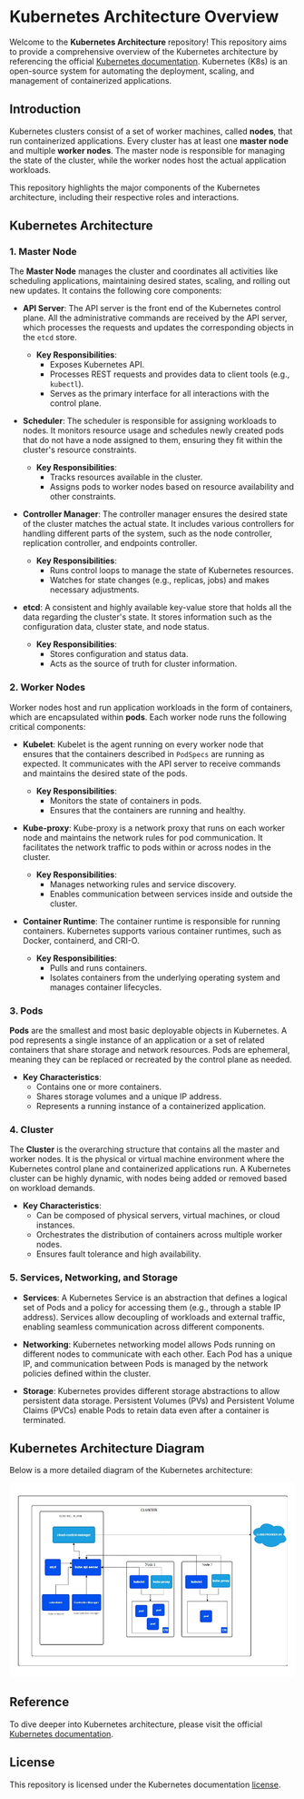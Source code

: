 # Kubernetes Architecture Overview

Welcome to the **Kubernetes Architecture** repository! This repository aims to provide a comprehensive overview of the Kubernetes architecture by referencing the official [Kubernetes documentation](https://kubernetes.io/docs/concepts/architecture/). Kubernetes (K8s) is an open-source system for automating the deployment, scaling, and management of containerized applications.

## Introduction

Kubernetes clusters consist of a set of worker machines, called **nodes**, that run containerized applications. Every cluster has at least one **master node** and multiple **worker nodes**. The master node is responsible for managing the state of the cluster, while the worker nodes host the actual application workloads.

This repository highlights the major components of the Kubernetes architecture, including their respective roles and interactions.

## Kubernetes Architecture

### 1. Master Node

The **Master Node** manages the cluster and coordinates all activities like scheduling applications, maintaining desired states, scaling, and rolling out new updates. It contains the following core components:

- **API Server**: The API server is the front end of the Kubernetes control plane. All the administrative commands are received by the API server, which processes the requests and updates the corresponding objects in the `etcd` store.

  - **Key Responsibilities**:
    - Exposes Kubernetes API.
    - Processes REST requests and provides data to client tools (e.g., `kubectl`).
    - Serves as the primary interface for all interactions with the control plane.

- **Scheduler**: The scheduler is responsible for assigning workloads to nodes. It monitors resource usage and schedules newly created pods that do not have a node assigned to them, ensuring they fit within the cluster's resource constraints.

  - **Key Responsibilities**:
    - Tracks resources available in the cluster.
    - Assigns pods to worker nodes based on resource availability and other constraints.

- **Controller Manager**: The controller manager ensures the desired state of the cluster matches the actual state. It includes various controllers for handling different parts of the system, such as the node controller, replication controller, and endpoints controller.

  - **Key Responsibilities**:
    - Runs control loops to manage the state of Kubernetes resources.
    - Watches for state changes (e.g., replicas, jobs) and makes necessary adjustments.

- **etcd**: A consistent and highly available key-value store that holds all the data regarding the cluster's state. It stores information such as the configuration data, cluster state, and node status.

  - **Key Responsibilities**:
    - Stores configuration and status data.
    - Acts as the source of truth for cluster information.

### 2. Worker Nodes

Worker nodes host and run application workloads in the form of containers, which are encapsulated within **pods**. Each worker node runs the following critical components:

- **Kubelet**: Kubelet is the agent running on every worker node that ensures that the containers described in `PodSpecs` are running as expected. It communicates with the API server to receive commands and maintains the desired state of the pods.

  - **Key Responsibilities**:
    - Monitors the state of containers in pods.
    - Ensures that the containers are running and healthy.

- **Kube-proxy**: Kube-proxy is a network proxy that runs on each worker node and maintains the network rules for pod communication. It facilitates the network traffic to pods within or across nodes in the cluster.

  - **Key Responsibilities**:
    - Manages networking rules and service discovery.
    - Enables communication between services inside and outside the cluster.

- **Container Runtime**: The container runtime is responsible for running containers. Kubernetes supports various container runtimes, such as Docker, containerd, and CRI-O.

  - **Key Responsibilities**:
    - Pulls and runs containers.
    - Isolates containers from the underlying operating system and manages container lifecycles.

### 3. Pods

**Pods** are the smallest and most basic deployable objects in Kubernetes. A pod represents a single instance of an application or a set of related containers that share storage and network resources. Pods are ephemeral, meaning they can be replaced or recreated by the control plane as needed.

- **Key Characteristics**:
  - Contains one or more containers.
  - Shares storage volumes and a unique IP address.
  - Represents a running instance of a containerized application.

### 4. Cluster

The **Cluster** is the overarching structure that contains all the master and worker nodes. It is the physical or virtual machine environment where the Kubernetes control plane and containerized applications run. A Kubernetes cluster can be highly dynamic, with nodes being added or removed based on workload demands.

- **Key Characteristics**:
  - Can be composed of physical servers, virtual machines, or cloud instances.
  - Orchestrates the distribution of containers across multiple worker nodes.
  - Ensures fault tolerance and high availability.

### 5. Services, Networking, and Storage

- **Services**: A Kubernetes Service is an abstraction that defines a logical set of Pods and a policy for accessing them (e.g., through a stable IP address). Services allow decoupling of workloads and external traffic, enabling seamless communication across different components.

- **Networking**: Kubernetes networking model allows Pods running on different nodes to communicate with each other. Each Pod has a unique IP, and communication between Pods is managed by the network policies defined within the cluster.

- **Storage**: Kubernetes provides different storage abstractions to allow persistent data storage. Persistent Volumes (PVs) and Persistent Volume Claims (PVCs) enable Pods to retain data even after a container is terminated.

## Kubernetes Architecture Diagram

Below is a more detailed diagram of the Kubernetes architecture:

![Alt text](/images/Cluster_Architecture.jpg)

## Reference

To dive deeper into Kubernetes architecture, please visit the official [Kubernetes documentation](https://kubernetes.io/docs/concepts/architecture/).

## License

This repository is licensed under the Kubernetes documentation [license](https://kubernetes.io/docs/home/).
